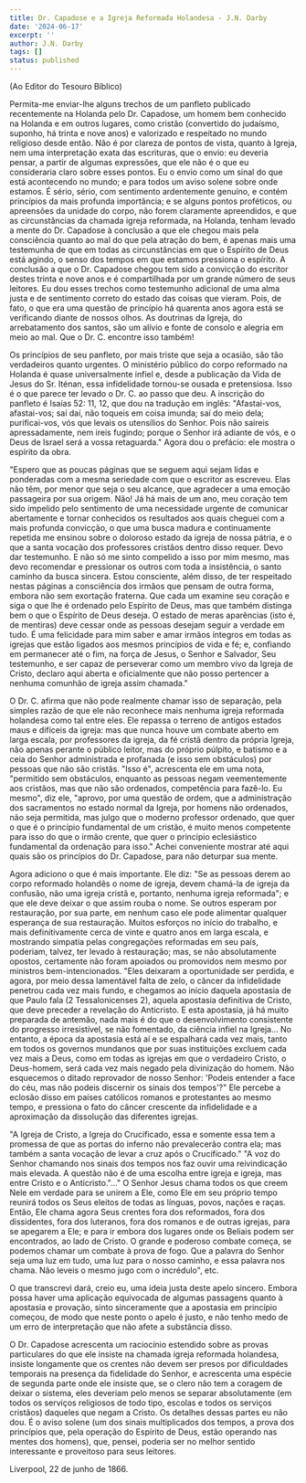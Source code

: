 ```yaml
---
title: Dr. Capadose e a Igreja Reformada Holandesa - J.N. Darby
date: '2024-06-17'
excerpt: ''
author: J.N. Darby
tags: []
status: published
---
```

(Ao Editor do Tesouro Bíblico)

Permita-me enviar-lhe alguns trechos de um panfleto publicado
recentemente na Holanda pelo Dr. Capadose, um homem bem conhecido na
Holanda e em outros lugares, como cristão (convertido do judaísmo,
suponho, há trinta e nove anos) e valorizado e respeitado no mundo
religioso desde então. Não é por clareza de pontos de vista, quanto à
Igreja, nem uma interpretação exata das escrituras, que o envio: eu
deveria pensar, a partir de algumas expressões, que ele não é o que eu
consideraria claro sobre esses pontos. Eu o envio como um sinal do que
está acontecendo no mundo; e para todos um aviso solene sobre onde
estamos. É sério, sério, com sentimento ardentemente genuíno, e contém
princípios da mais profunda importância; e se alguns pontos proféticos,
ou apreensões da unidade do corpo, não forem claramente apreendidos, e
que as circunstâncias da chamada igreja reformada, na Holanda, tenham
levado a mente do Dr. Capadose à conclusão a que ele chegou mais pela
consciência quanto ao mal do que pela atração do bem, é apenas mais uma
testemunha de que em todas as circunstâncias em que o Espírito de Deus
está agindo, o senso dos tempos em que estamos pressiona o espírito. A
conclusão a que o Dr. Capadose chegou tem sido a convicção do escritor
destes trinta e nove anos e é compartilhada por um grande número de seus
leitores. Eu dou esses trechos como testemunho adicional de uma alma
justa e de sentimento correto do estado das coisas que vieram. Pois, de
fato, o que era uma questão de princípio há quarenta anos agora está se
verificando diante de nossos olhos. As doutrinas da Igreja, do
arrebatamento dos santos, são um alívio e fonte de consolo e alegria em
meio ao mal. Que o Dr. C. encontre isso também!

Os princípios de seu panfleto, por mais triste que seja a ocasião, são
tão verdadeiros quanto urgentes. O ministério público do corpo reformado
na Holanda é quase universalmente infiel e, desde a publicação da Vida
de Jesus do Sr. Iténan, essa infidelidade tornou-se ousada e
pretensiosa. Isso é o que parece ter levado o Dr. C. ao passo que deu. A
inscrição do panfleto é Isaías 52: 11, 12, que dou na tradução em
inglês: \"Afastai-vos, afastai-vos; saí daí, não toqueis em coisa
imunda; saí do meio dela; purificai-vos, vós que levais os utensílios do
Senhor. Pois não saireis apressadamente, nem ireis fugindo; porque o
Senhor irá adiante de vós, e o Deus de Israel será a vossa retaguarda.\"
Agora dou o prefácio: ele mostra o espírito da obra.

\"Espero que as poucas páginas que se seguem aqui sejam lidas e
ponderadas com a mesma seriedade com que o escritor as escreveu. Elas
não têm, por menor que seja o seu alcance, que agradecer a uma emoção
passageira por sua origem. Não! Já há mais de um ano, meu coração tem
sido impelido pelo sentimento de uma necessidade urgente de comunicar
abertamente e tornar conhecidos os resultados aos quais cheguei com a
mais profunda convicção, o que uma busca madura e continuamente repetida
me ensinou sobre o doloroso estado da igreja de nossa pátria, e o que a
santa vocação dos professores cristãos dentro disso requer. Devo dar
testemunho. E não só me sinto compelido a isso por mim mesmo, mas devo
recomendar e pressionar os outros com toda a insistência, o santo
caminho da busca sincera. Estou consciente, além disso, de ter
respeitado nestas páginas a consciência dos irmãos que pensam de outra
forma, embora não sem exortação fraterna. Que cada um examine seu
coração e siga o que lhe é ordenado pelo Espírito de Deus, mas que
também distinga bem o que o Espírito de Deus deseja. O estado de meras
aparências (isto é, de mentiras) deve cessar onde as pessoas desejam
seguir a verdade em tudo. É uma felicidade para mim saber e amar irmãos
íntegros em todas as igrejas que estão ligados aos mesmos princípios de
vida e fé; e, confiando em permanecer até o fim, na força de Jesus, o
Senhor e Salvador, Seu testemunho, e ser capaz de perseverar como um
membro vivo da Igreja de Cristo, declaro aqui aberta e oficialmente que
não posso pertencer a nenhuma comunhão de igreja assim chamada.\"

O Dr. C. afirma que não pode realmente chamar isso de separação, pela
simples razão de que ele não reconhece mais nenhuma igreja reformada
holandesa como tal entre eles. Ele repassa o terreno de antigos estados
maus e difíceis da igreja: mas que nunca houve um combate aberto em
larga escala, por professores da igreja, da fé cristã dentro da própria
Igreja, não apenas perante o público leitor, mas do próprio púlpito, e
batismo e a ceia do Senhor administrada e profanada (e isso sem
obstáculos) por pessoas que não são cristãs. \"Isso é\", acrescenta ele
em uma nota, \"permitido sem obstáculos, enquanto as pessoas negam
veementemente aos cristãos, mas que não são ordenados, competência para
fazê-lo. Eu mesmo\", diz ele, \"aprovo, por uma questão de ordem, que a
administração dos sacramentos no estado normal da Igreja, por homens não
ordenados, não seja permitida, mas julgo que o moderno professor
ordenado, que quer o que é o princípio fundamental de um cristão, é
muito menos competente para isso do que o irmão crente, que quer o
princípio eclesiástico fundamental da ordenação para isso.\" Achei
conveniente mostrar até aqui quais são os princípios do Dr. Capadose,
para não deturpar sua mente.

Agora adiciono o que é mais importante. Ele diz: \"Se as pessoas derem
ao corpo reformado holandês o nome de igreja, devem chamá-la de igreja
da confusão, não uma igreja cristã e, portanto, nenhuma igreja
reformada\"; e que ele deve deixar o que assim rouba o nome. Se outros
esperam por restauração, por sua parte, em nenhum caso ele pode
alimentar qualquer esperança de sua restauração. Muitos esforços no
início do trabalho, e mais definitivamente cerca de vinte e quatro anos
em larga escala, e mostrando simpatia pelas congregações reformadas em
seu país, poderiam, talvez, ter levado à restauração; mas, se não
absolutamente opostos, certamente não foram apoiados ou promovidos nem
mesmo por ministros bem-intencionados. \"Eles deixaram a oportunidade
ser perdida, e agora, por meio dessa lamentável falta de zelo, o câncer
da infidelidade penetrou cada vez mais fundo, e chegamos ao início
daquela apostasia de que Paulo fala (2 Tessalonicenses 2), aquela
apostasia definitiva de Cristo, que deve preceder a revelação do
Anticristo. E esta apostasia, já há muito preparada de antemão, nada
mais é do que o desenvolvimento consistente do progresso irresistível,
se não fomentado, da ciência infiel na Igreja\... No entanto, a época da
apostasia está aí e se espalhará cada vez mais, tanto em todos os
governos mundanos que por suas instituições excluem cada vez mais a
Deus, como em todas as igrejas em que o verdadeiro Cristo, o Deus-homem,
será cada vez mais negado pela divinização do homem. Não esquecemos o
ditado reprovador de nosso Senhor: \'Podeis entender a face do céu, mas
não podeis discernir os sinais dos tempos\'?\" Ele percebe a eclosão
disso em países católicos romanos e protestantes ao mesmo tempo, e
pressiona o fato do câncer crescente da infidelidade e a aproximação da
dissolução das diferentes igrejas.

\"A Igreja de Cristo, a Igreja do Crucificado, essa e somente essa tem a
promessa de que as portas do inferno não prevalecerão contra ela; mas
também a santa vocação de levar a cruz após o Crucificado.\" \"A voz do
Senhor chamando nos sinais dos tempos nos faz ouvir uma reivindicação
mais elevada. A questão não é de uma escolha entre igreja e igreja, mas
entre Cristo e o Anticristo.\"\...\" O Senhor Jesus chama todos os que
creem Nele em verdade para se unirem a Ele, como Ele em seu próprio
tempo reunirá todos os Seus eleitos de todas as línguas, povos, nações e
raças. Então, Ele chama agora Seus crentes fora dos reformados, fora dos
dissidentes, fora dos luteranos, fora dos romanos e de outras igrejas,
para se apegarem a Ele; e para ir embora dos lugares onde os Beliais
podem ser encontrados, ao lado de Cristo. O grande e poderoso combate
começa, se podemos chamar um combate à prova de fogo. Que a palavra do
Senhor seja uma luz em tudo, uma luz para o nosso caminho, e essa
palavra nos chama. Não leveis o mesmo jugo com o incrédulo\", etc.

O que transcrevi dará, creio eu, uma ideia justa deste apelo sincero.
Embora possa haver uma aplicação equivocada de algumas passagens quanto
à apostasia e provação, sinto sinceramente que a apostasia em princípio
começou, de modo que neste ponto o apelo é justo, e não tenho medo de um
erro de interpretação que não afete a substância disso.

O Dr. Capadose acrescenta um raciocínio estendido sobre as provas
particulares do que ele insiste na chamada igreja reformada holandesa,
insiste longamente que os crentes não devem ser presos por dificuldades
temporais na presença da fidelidade do Senhor, e acrescenta uma espécie
de segunda parte onde ele insiste que, se o clero não tem a coragem de
deixar o sistema, eles deveriam pelo menos se separar absolutamente (em
todos os serviços religiosos de todo tipo, escolas e todos os serviços
cristãos) daqueles que negam a Cristo. Os detalhes dessas partes eu não
dou. É o aviso solene (um dos sinais multiplicados dos tempos, a prova
dos princípios que, pela operação do Espírito de Deus, estão operando
nas mentes dos homens), que, pensei, poderia ser no melhor sentido
interessante e proveitoso para seus leitores.

Liverpool, 22 de junho de 1866.
